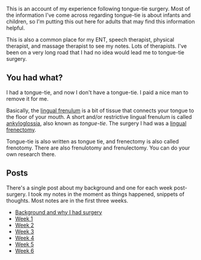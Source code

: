 This is an account of my experience following tongue-tie surgery. Most of the information I've come across regarding tongue-tie is about infants and children, so I'm putting this out here for adults that may find this information helpful.

This is also a common place for my ENT, speech therapist, physical therapist, and massage therapist to see my notes. Lots of therapists. I've been on a very long road that I had no idea would lead me to tongue-tie surgery.

## You had what?

I had a tongue-tie, and now I don't have a tongue-tie. I paid a nice man to remove it for me.

Basically, the [lingual frenulum](https://en.wikipedia.org/wiki/Frenulum_of_tongue) is a bit of tissue that connects your tongue to the floor of your mouth. A short and/or restrictive lingual frenulum is called [ankyloglossia](https://en.wikipedia.org/wiki/Ankyloglossia), also known as _tongue-tie_. The surgery I had was a [lingual frenectomy](https://en.wikipedia.org/wiki/Frenectomy).

Tongue-tie is also written as tongue tie, and frenectomy is also called frenotomy. There are also frenulotomy and frenulectomy. You can do your own research there.

## Posts

There's a single post about my background and one for each week post-surgery. I took my notes in the moment as things happened, snippets of thoughts. Most notes are in the first three weeks.

* [Background and why I had surgery](/background.md)
* [Week 1](/week-1.md)
* [Week 2](/week-2.md)
* [Week 3](/week-3.md)
* [Week 4](/week-4.md)
* [Week 5](/week-5.md)
* [Week 6](/week-6.md)